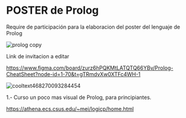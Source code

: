 
# POSTER  de Prolog

Require de participación para la elaboracion del poster del lenguaje de Prolog


![prolog copy](https://github.com/user-attachments/assets/00b39dff-da3c-4c1e-82f9-4759ade5b1ec)



Link de invitacion a editar

https://www.figma.com/board/zurz6hPQKMtLATQTQ66YBv/Prolog-CheatSheet?node-id=1-70&t=gTRmdvXw0XTFc4WH-1




![cooltext468270093284454](https://github.com/user-attachments/assets/95ed7198-ef85-473a-a082-d43afd1bb630)

1.- Curso un poco mas visual de Prolog, para principiantes.
    
https://athena.ecs.csus.edu/~mei/logicp/home.html

